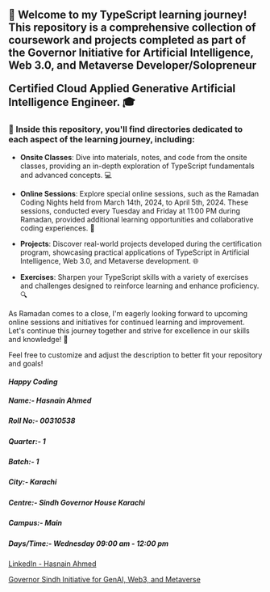 
## 🚀 Welcome to my TypeScript learning journey! This repository is a comprehensive collection of coursework and projects completed as part of the Governor Initiative for Artificial Intelligence, Web 3.0, and Metaverse Developer/Solopreneur <p> Certified Cloud Applied Generative Artificial Intelligence Engineer. 🎓

### 📘 Inside this repository, you'll find directories dedicated to each aspect of the learning journey, including:

- **Onsite Classes**: Dive into materials, notes, and code from the onsite classes, providing an in-depth exploration of TypeScript fundamentals and advanced concepts. 💻

- **Online Sessions**: Explore special online sessions, such as the Ramadan Coding Nights held from March 14th, 2024, to April 5th, 2024. These sessions, conducted every Tuesday and Friday at 11:00 PM during Ramadan, provided additional learning opportunities and collaborative coding experiences. 🌙

- **Projects**: Discover real-world projects developed during the certification program, showcasing practical applications of TypeScript in Artificial Intelligence, Web 3.0, and Metaverse development. 🌐

- **Exercises**: Sharpen your TypeScript skills with a variety of exercises and challenges designed to reinforce learning and enhance proficiency. 🔍

As Ramadan comes to a close, I'm eagerly looking forward to upcoming online sessions and initiatives for continued learning and improvement. Let's continue this journey together and strive for excellence in our skills and knowledge! 🌟

Feel free to customize and adjust the description to better fit your repository and goals!


#### *Happy Coding*

##### Name:- Hasnain Ahmed 
##### Roll No:- 00310538
##### Quarter:- 1
##### Batch:- 1
##### City:- Karachi
##### Centre:- Sindh Governor House Karachi
##### Campus:- Main
##### Days/Time:- Wednesday 09:00 am - 12:00 pm

[LinkedIn - Hasnain Ahmed](https://www.linkedin.com/in/hasnainahmed90s/)<p>
[Governor Sindh Initiative for GenAI, Web3, and Metaverse](https://www.linkedin.com/company/governor-sindh-initiative/mycompany/)
